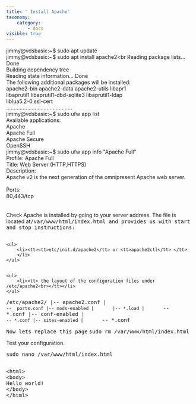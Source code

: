 ```yaml
---
title: ' Install Apache'
taxonomy:
    category:
        - docs
visible: true
---
```


jimmy@vdsbasic:~$ sudo apt update<br></div>
jimmy@vdsbasic:~$ sudo apt install apache2<br</div>
Reading package lists... Done<br>
Building dependency tree <br>
Reading state information... Done<br>
The following additional packages will be installed:<br> 
apache2-bin apache2-data apache2-utils libapr1<br> libaprutil1 libaprutil1-dbd-sqlite3 libaprutil1-ldap<br> liblua5.2-0 ssl-cert<br>
............................................<br>
jimmy@vdsbasic:~$ sudo ufw app list<br>
Available applications:<br> 
Apache<br> 
Apache Full<br> 
Apache Secure<br> 
OpenSSH<br>
jimmy@vdsbasic:~$ sudo ufw app info "Apache Full"<br>
Profile: Apache Full<br>
Title: Web Server (HTTP,HTTPS)<br>
Description:<br>
Apache v2 is the next generation of the omnipresent Apache web server.<br>
<br>
Ports:<br> 
80,443/tcp<br>
<br>
<br>
Check Apache is installed by going to your server address. The file is located at<tt>/var/www/html/index.html and provides us with </tt><tt><tt>start and stop instructions: <br></tt></tt><br>


    <ul>
        <li><tt><tt>etc/init.d/apache2</tt> or <tt>apache2ctl</tt> </tt>
        </li>
    </ul>


    <ul>
        <li><tt> the layout of the configuration files under /etc/apache2<br></tt></li>
    </ul>

<tt><pre>/etc/apache2/
|-- apache2.conf
|       `--  ports.conf
|-- mods-enabled
|       |-- *.load
|       `-- *.conf
|-- conf-enabled
|       `-- *.conf
|-- sites-enabled
|       `-- *.conf</pre>Now lets replace this page</tt>
<tt><tt>sudo rm <tt><tt>/var/www/html/index.html</tt></tt>
    </tt><br></tt>
<p>    
Test your configuration.    </p>


<tt>sudo nano <tt><tt>/var/www/html/index.html</tt></tt><br></tt>

<tt><br></tt>
<tt>&lt;html&gt;<br> &lt;body&gt;<br> Hello world! <br> &lt;/body&gt;<br>&lt;/html&gt;<br></tt>
